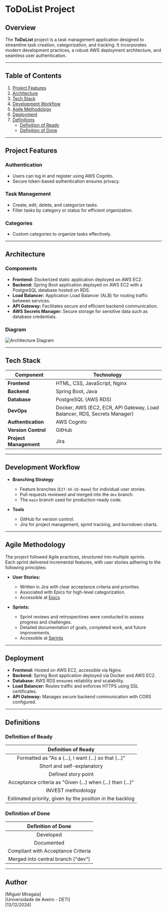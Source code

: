 # ToDoList Project

## Overview  
The **ToDoList** project is a task management application designed to streamline task creation, categorization, and tracking. It incorporates modern development practices, a robust AWS deployment architecture, and seamless user authentication.

---

## Table of Contents  
1. [Project Features](#project-features)  
2. [Architecture](#architecture)  
3. [Tech Stack](#tech-stack)  
4. [Development Workflow](#development-workflow)  
5. [Agile Methodology](#agile-methodology)  
6. [Deployment](#deployment)  
7. [Definitions](#definitions)  
    - [Definition of Ready](#definition-of-ready)  
    - [Definition of Done](#definition-of-done)  

---

## Project Features  

### Authentication
- Users can log in and register using AWS Cognito.  
- Secure token-based authentication ensures privacy.  

### Task Management  
- Create, edit, delete, and categorize tasks.  
- Filter tasks by category or status for efficient organization.  

### Categories  
- Custom categories to organize tasks effectively.  

---

## Architecture  

### Components  
- **Frontend:** Dockerized static application deployed on AWS EC2.  
- **Backend:** Spring Boot application deployed on AWS EC2 with a PostgreSQL database hosted on RDS.  
- **Load Balancer:** Application Load Balancer (ALB) for routing traffic between services.  
- **API Gateway:** Facilitates secure and efficient backend communication.  
- **AWS Secrets Manager:** Secure storage for sensitive data such as database credentials.  

### Diagram  
![Architecture Diagram](./screenshots/architecture-diagram.png)  

---

## Tech Stack  

| Component         | Technology                |  
|-------------------|---------------------------|  
| **Frontend**      | HTML, CSS, JavaScript, Nginx |  
| **Backend**       | Spring Boot, Java         |  
| **Database**      | PostgreSQL (AWS RDS)      |  
| **DevOps**        | Docker, AWS (EC2, ECR, API Gateway, Load Balancer, RDS, Secrets Manager) |  
| **Authentication**| AWS Cognito               |  
| **Version Control**| GitHub                   |  
| **Project Management**| Jira                  |  

---

## Development Workflow  

- **Branching Strategy**  
  - Feature branches (`EIT-XX-US-Name`) for individual user stories.  
  - Pull requests reviewed and merged into the `dev` branch.  
  - The `main` branch used for production-ready code.  

- **Tools**  
  - GitHub for version control.  
  - Jira for project management, sprint tracking, and burndown charts.  

---

## Agile Methodology  

The project followed Agile practices, structured into multiple sprints.  
Each sprint delivered incremental features, with user stories adhering to the following principles:  

- **User Stories:**  
  - Written in Jira with clear acceptance criteria and priorities.  
  - Associated with Epics for high-level categorization.  
  - Accessible at [Epics](./docs/Epics/)  

- **Sprints:**  
  - Sprint reviews and retrospectives were conducted to assess progress and challenges.  
  - Detailed documentation of goals, completed work, and future improvements.  
  - Accessible at [Sprints](./docs/Sprints/)  

---

## Deployment  

- **Frontend:** Hosted on AWS EC2, accessible via Nginx.  
- **Backend:** Spring Boot application deployed via Docker and AWS EC2.  
- **Database:** AWS RDS ensures reliability and scalability.  
- **Load Balancer:** Routes traffic and enforces HTTPS using SSL certificates.  
- **API Gateway:** Manages secure backend communication with CORS configured.  

---

## Definitions  

### Definition of Ready  

| Definition of Ready |  
|:--------------------:|  
| Formatted as "As a (...), I want (...) so that (...)" |  
| Short and self-explanatory |  
| Defined story point |  
| Acceptance criteria as "Given (...) when (...) then (...)" |  
| INVEST methodology |  
| Estimated priority, given by the position in the backlog |  

### Definition of Done  

| Definition of Done |  
|:-------------------:|  
| Developed |  
| Documented |  
| Compliant with Acceptance Criteria |  
| Merged into central branch ("dev") |  

---

## Author  
[Miguel Miragaia]  
[Universidade de Aveiro - DETI]  
[13/12/2024]  
